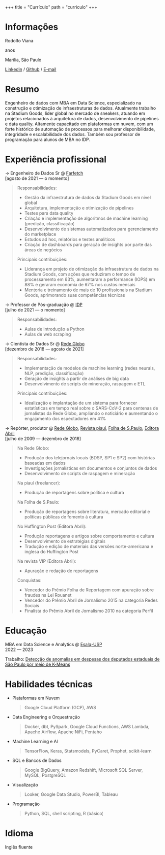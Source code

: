 +++
title = "Currículo"
path = "curriculo"
+++

# Informações

Rodolfo Viana

<span id="age"></span> anos

Marília, São Paulo

[Linkedin](https://www.linkedin.com/in/rodolfoviana/) / [Github](https://github.com/rodolfo-viana) / [E-mail](mailto:eu@rodolfoviana.com.br)

# Resumo

Engenheiro de dados com MBA em Data Science, especializado na construção e otimização de infraestruturas de dados. Atualmente trabalho na Stadium Goods, líder global no mercado de sneakers, atuando em projetos relacionados à arquitetura de dados, desenvolvimento de pipelines e data quality. Altamente capacitado em plataformas em nuvem, com um forte histórico de automação de processos para melhorar disponibilidade, integridade e escalabilidade dos dados. Também sou professor de programação para alunos de MBA no IDP.

# Experiência profissional

&rarr; Engenheiro de Dados Sr @ [Farfetch](https://www.farfetch.com/)<br />
[agosto de 2021 &mdash; o momento]

> Responsabilidades:
> 
> - Gestão da infraestrutura de dados da Stadium Goods em nível global
> - Arquitetura, implementação e otimização de pipelines
> - Testes para data quality
> - Criação e implementação de algoritmos de machine learning (predição, classificação)
> - Desenvolvimento de sistemas automatizados para gerenciamento do marketplace
> - Estudos ad hoc, relatórios e testes analíticos
> - Criação de dashboards para geração de insights por parte das áreas de negócios
> 
> Principais contribuições:
> 
> - Liderança em projeto de otimização da infraestrutura de dados na Stadium Goods, com ações que reduziram o tempo de processamento em 63%, aumentaram a performance (IOPS) em 88% e geraram economia de 67% nos custos mensais
> - Mentoria e treinamento de mais de 10 profissionais na Stadium Goods, aprimorando suas competências técnicas

&rarr; Professor de Pós-graduação @ [IDP](https://www.idp.edu.br/techschool/mba-jornalismo-de-dados/)<br />
[julho de 2021 &mdash; o momento]

> Responsabilidades: 
> 
> - Aulas de introdução a Python
> - Aulas de web scraping

&rarr; Cientista de Dados Sr @ [Rede Globo](https://redeglobo.globo.com/)<br />
[dezembro de 2018 &mdash; agosto de 2021]

> Responsabilidades:
> 
> - Implementação de modelos de machine learning (redes neurais, NLP, predição, classificação) 
> - Geração de insights a partir de análises de big data
> - Desenvolvimento de scripts de mineração, raspagem e ETL
> 
> Principais contribuições:
> 
> - Idealização e implantação de um sistema para fornecer estatísticas em tempo real sobre o SARS-CoV-2 para centenas de jornalistas da Rede Globo, ampliando o noticiário e aumentando o engajamento dos espectadores em 41%

&rarr; Repórter, produtor @ [Rede Globo](https://redeglobo.globo.com/), [Revista piauí](https://piaui.folha.uol.com.br/), [Folha de S.Paulo](https://www.folha.uol.com.br/), [Editora Abril](https://grupoabril.com.br/)<br />
[julho de 2009 &mdash; dezembro de 2018]

> Na Rede Globo:
> - Produção dos telejornais locais (BDSP, SP1 e SP2) com histórias baseadas em dados
> - Investigações jornalísticas em documentos e conjuntos de dados
> - Desenvolvimento de scripts de raspagem e mineração
>
> Na piauí (freelancer):
> - Produção de reportagens sobre política e cultura
> 
> Na Folha de S.Paulo:
> - Produção de reportagens sobre literatura, mercado editorial e políticas públicas de fomento à cultura
> 
> No Huffington Post (Editora Abril):
> - Produção reportagens e artigos sobre comportamento e cultura
> - Desenvolvimento de estratégias digitais
> - Tradução e edição de materiais das versões norte-americana e inglesa do Huffington Post
> 
> Na revista VIP (Editora Abril):
> - Apuração e redação de reportagens
> 
> Conquistas:
> - Vencedor do Prêmio Folha de Reportagem com apuração sobre fraudes na Lei Rouanet
> - Vencedor do Prêmio Abril de Jornalismo 2015 na categoria Redes Sociais
> - Finalista do Prêmio Abril de Jornalismo 2010 na categoria Perfil

# Educação

MBA em Data Science e Analytics @ [Esalq-USP](https://www.esalq.usp.br/)<br />
2022 &mdash; 2023

Trabalho: [Detecção de anomalias em despesas dos deputados estaduais de São Paulo por meio de K-Means](/projetos/alesp-kmeans)

# Habilidades técnicas

- Plataformas em Nuvem
    > Google Cloud Platform (GCP), AWS

- Data Engineering e Orquestração
    > Docker, dbt, PySpark, Google Cloud Functions, AWS Lambda, Apache Airflow, Apache NiFi, Pentaho

- Machine Learning e AI
    > TensorFlow, Keras, Statsmodels, PyCaret, Prophet, scikit-learn

- SQL e Bancos de Dados
    > Google BigQuery, Amazon Redshift, Microsoft SQL Server, MySQL, PostgreSQL

- Visualização
    > Looker, Google Data Studio, PowerBI, Tableau

- Programação
    > Python, SQL, shell scripting, R (básico)

# Idioma

Inglês fluente

<script>
    const today = new Date();
    const birthdate = new Date(1981, 2, 17);
    function age() {
        const one_or_zero = (today.getMonth() < birthdate.getMonth()) ||
                            (today.getMonth() === birthdate.getMonth() &&
                            today.getDate() < birthdate.getDate());
        let year_difference = today.getFullYear() - birthdate.getFullYear();
        const age = year_difference - one_or_zero;
        return age;
    }
    document.getElementById("age").innerHTML = age();
</script>
